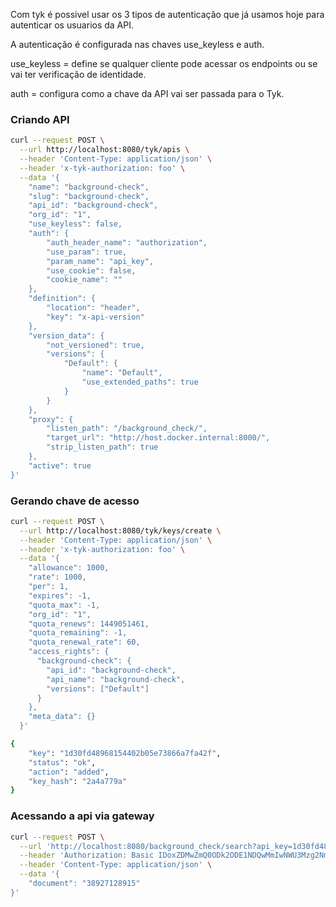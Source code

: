 Com tyk é possivel usar os 3 tipos de autenticação que já usamos hoje para autenticar os usuarios da API.

A autenticação é configurada nas chaves use_keyless e auth.

use_keyless = define se qualquer cliente pode acessar os endpoints ou se vai ter verificação de identidade.

auth = configura como a chave da API vai ser passada para o Tyk.

### Criando API

```bash 
curl --request POST \
  --url http://localhost:8080/tyk/apis \
  --header 'Content-Type: application/json' \
  --header 'x-tyk-authorization: foo' \
  --data '{
	"name": "background-check",
	"slug": "background-check",
	"api_id": "background-check",
	"org_id": "1",
	"use_keyless": false,
	"auth": {
		"auth_header_name": "authorization",
		"use_param": true,
		"param_name": "api_key",
		"use_cookie": false,
		"cookie_name": ""
	},
	"definition": {
		"location": "header",
		"key": "x-api-version"
	},
	"version_data": {
		"not_versioned": true,
		"versions": {
			"Default": {
				"name": "Default",
				"use_extended_paths": true
			}
		}
	},
	"proxy": {
		"listen_path": "/background_check/",
		"target_url": "http://host.docker.internal:8000/",
		"strip_listen_path": true
	},
	"active": true
}'
```

### Gerando chave de acesso

```bash
curl --request POST \
  --url http://localhost:8080/tyk/keys/create \
  --header 'Content-Type: application/json' \
  --header 'x-tyk-authorization: foo' \
  --data '{
    "allowance": 1000,
    "rate": 1000,
    "per": 1,
    "expires": -1,
    "quota_max": -1,
    "org_id": "1",
    "quota_renews": 1449051461,
    "quota_remaining": -1,
    "quota_renewal_rate": 60,
    "access_rights": {
      "background-check": {
        "api_id": "background-check",
        "api_name": "background-check",
        "versions": ["Default"]
      }
    },
    "meta_data": {}
  }'

{
	"key": "1d30fd48968154402b05e73866a7fa42f",
	"status": "ok",
	"action": "added",
	"key_hash": "2a4a779a"
}
```

### Acessando a api via gateway

```bash
curl --request POST \
  --url 'http://localhost:8080/background_check/search?api_key=1d30fd48968154402b05e73866a7fa42f' \
  --header 'Authorization: Basic IDoxZDMwZmQ0ODk2ODE1NDQwMmIwNWU3Mzg2NmE3ZmE0MmY=' \
  --header 'Content-Type: application/json' \
  --data '{
	"document": "38927128915"
}'
```